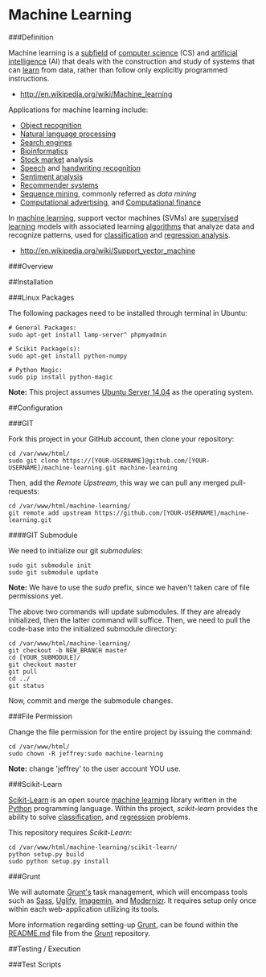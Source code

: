 Machine Learning
================

###Definition

Machine learning is a [subfield](http://en.wikipedia.org/wiki/Academic_disciplines) of [computer science](http://en.wikipedia.org/wiki/Computer_science) (CS) and [artificial intelligence](http://en.wikipedia.org/wiki/Artificial_intelligence) (AI) that deals with the construction and study of systems that can [learn](http://en.wikipedia.org/wiki/Learning) from data, rather than follow only explicitly programmed instructions.

- http://en.wikipedia.org/wiki/Machine_learning

Applications for machine learning include:

- [Object recognition](http://en.wikipedia.org/wiki/Object_recognition)
- [Natural language processing](http://en.wikipedia.org/wiki/Natural_language_processing)
- [Search engines](http://en.wikipedia.org/wiki/Search_engines)
- [Bioinformatics](http://en.wikipedia.org/wiki/Bioinformatics)
- [Stock market](http://en.wikipedia.org/wiki/Stock_market) analysis
- [Speech](http://en.wikipedia.org/wiki/Speech_recognition) and [handwriting recognition](http://en.wikipedia.org/wiki/Speech_recognition)
- [Sentiment analysis](http://en.wikipedia.org/wiki/Sentiment_analysis)
- [Recommender systems](http://en.wikipedia.org/wiki/Recommender_system)
- [Sequence mining](http://en.wikipedia.org/wiki/Sequence_mining), commonly referred as *data mining*
- [Computational advertising](http://en.wikipedia.org/wiki/Computational_advertising), and [Computational finance](http://en.wikipedia.org/wiki/Computational_finance)

In [machine learning](http://en.wikipedia.org/wiki/Machine_learning), support vector machines (SVMs) are [supervised learning](http://en.wikipedia.org/wiki/Supervised_learning) models with associated learning [algorithms](http://en.wikipedia.org/wiki/Algorithm) that analyze data and recognize patterns, used for [classification](http://en.wikipedia.org/wiki/Statistical_classification) and [regression analysis](http://en.wikipedia.org/wiki/Regression_analysis). 

- http://en.wikipedia.org/wiki/Support_vector_machine

###Overview

##Installation

###Linux Packages

The following packages need to be installed through terminal in Ubuntu:

```
# General Packages:
sudo apt-get install lamp-server^ phpmyadmin

# Scikit Package(s):
sudo apt-get install python-numpy

# Python Magic:
sudo pip install python-magic
```

**Note:** This project assumes [Ubuntu Server 14.04](http://www.ubuntu.com/download/server) as the operating system.

##Configuration

###GIT

Fork this project in your GitHub account, then clone your repository:

```
cd /var/www/html/
sudo git clone https://[YOUR-USERNAME]@github.com/[YOUR-USERNAME]/machine-learning.git machine-learning
```

Then, add the *Remote Upstream*, this way we can pull any merged pull-requests:

```
cd /var/www/html/machine-learning/
git remote add upstream https://github.com/[YOUR-USERNAME]/machine-learning.git
```

####GIT Submodule

We need to initialize our git *submodules*:

```
sudo git submodule init
sudo git submodule update
```

**Note:** We have to use the *sudo* prefix, since we haven't taken care of file permissions yet.

The above two commands will update submodules.  If they are already initialized, then the latter command will suffice. Then, we need to pull the code-base into the initialized submodule directory:

```
cd /var/www/html/machine-learning/
git checkout -b NEW_BRANCH master
cd [YOUR_SUBMODULE]/
git checkout master
git pull
cd ../
git status
```

Now, commit and merge the submodule changes.

###File Permission

Change the file permission for the entire project by issuing the command:

```
cd /var/www/html/
sudo chown -R jeffrey:sudo machine-learning
```

**Note:** change 'jeffrey' to the user account YOU use.

###Scikit-Learn

[Scikit-Learn](http://scikit-learn.org/stable/) is an open source [machine learning](http://en.wikipedia.org/wiki/Machine_learning) library written in the [Python](http://en.wikipedia.org/wiki/Python_(programming_language)) programming language.  Within ths project, *scikit-learn* provides the ability to solve [classification](http://scikit-learn.org/stable/modules/svm.html#classification), and [regression](http://scikit-learn.org/stable/modules/svm.html#regression) problems.

This repository requires *Scikit-Learn*:

```
cd /var/www/html/machine-learning/scikit-learn/
python setup.py build
sudo python setup.py install
```

###Grunt

We will automate [Grunt's](https://gruntjs.com) task management, which will encompass tools such as [Sass](https://github.com/gruntjs/grunt-contrib-sass), [Uglify](https://github.com/gruntjs/grunt-contrib-uglify), [Imagemin](https://github.com/gruntjs/grunt-contrib-imagemin), and [Modernizr](https://github.com/Modernizr/grunt-modernizr).  It requires setup only once within each web-application utilizing its tools.

More information regarding setting-up [Grunt](https://gruntjs.com), can be found within the [README.md](https://github.com/jeff1evesque/grunt/blob/master/README.md) file from the [Grunt](http://github.com/jeff1evesque/grunt) repository.

##Testing / Execution

###Test Scripts
